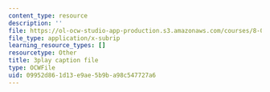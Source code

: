 ```yaml
---
content_type: resource
description: ''
file: https://ol-ocw-studio-app-production.s3.amazonaws.com/courses/8-01sc-classical-mechanics-fall-2016/09952d861d13e9ae5b9ba98c547727a6_d9ugFckUBcg.srt
file_type: application/x-subrip
learning_resource_types: []
resourcetype: Other
title: 3play caption file
type: OCWFile
uid: 09952d86-1d13-e9ae-5b9b-a98c547727a6
---
```

